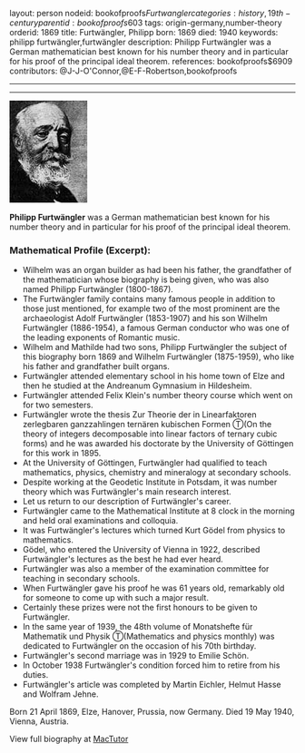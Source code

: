 layout: person
nodeid: bookofproofs$Furtwangler
categories: history,19th-century
parentid: bookofproofs$603
tags: origin-germany,number-theory
orderid: 1869
title: Furtwängler, Philipp
born: 1869
died: 1940
keywords: philipp furtwängler,furtwängler
description: Philipp Furtwängler was a German mathematician best known for his number theory and in particular for his proof of the principal ideal theorem.
references: bookofproofs$6909
contributors: @J-J-O'Connor,@E-F-Robertson,bookofproofs

---



---

![Furtwangler.jpg](https://github.com/bookofproofs/bookofproofs.github.io/blob/main/_sources/_assets/images/portraits/Furtwangler.jpg?raw=true)

**Philipp Furtwängler** was a German mathematician best known for his number theory and in particular for his proof of the principal ideal theorem.

### Mathematical Profile (Excerpt):
* Wilhelm was an organ builder as had been his father, the grandfather of the mathematician whose biography is being given, who was also named Philipp Furtwängler (1800-1867).
* The Furtwängler family contains many famous people in addition to those just mentioned, for example two of the most prominent are the archaeologist Adolf Furtwängler (1853-1907) and his son Wilhelm Furtwängler (1886-1954), a famous German conductor who was one of the leading exponents of Romantic music.
* Wilhelm and Mathilde had two sons, Philipp Furtwängler the subject of this biography born 1869 and Wilhelm Furtwängler (1875-1959), who like his father and grandfather built organs.
* Furtwängler attended elementary school in his home town of Elze and then he studied at the Andreanum Gymnasium in Hildesheim.
* Furtwängler attended Felix Klein's number theory course which went on for two semesters.
* Furtwängler wrote the thesis Zur Theorie der in Linearfaktoren zerlegbaren ganzzahlingen ternären kubischen Formen Ⓣ(On the theory of integers decomposable into linear factors of ternary cubic forms) and he was awarded his doctorate by the University of Göttingen for this work in 1895.
* At the University of Göttingen, Furtwängler had qualified to teach mathematics, physics, chemistry and mineralogy at secondary schools.
* Despite working at the Geodetic Institute in Potsdam, it was number theory which was Furtwängler's main research interest.
* Let us return to our description of Furtwängler's career.
* Furtwängler came to the Mathematical Institute at 8 clock in the morning and held oral examinations and colloquia.
* It was Furtwängler's lectures which turned Kurt Gödel from physics to mathematics.
* Gödel, who entered the University of Vienna in 1922, described Furtwängler's lectures as the best he had ever heard.
* Furtwängler was also a member of the examination committee for teaching in secondary schools.
* When Furtwängler gave his proof he was 61 years old, remarkably old for someone to come up with such a major result.
* Certainly these prizes were not the first honours to be given to Furtwängler.
* In the same year of 1939, the 48th  volume of Monatshefte für Mathematik und Physik Ⓣ(Mathematics and physics monthly) was dedicated to Furtwängler on the occasion of his 70th  birthday.
* Furtwängler's second marriage was in 1929 to Emilie Schön.
* In October 1938 Furtwängler's condition forced him to retire from his duties.
* Furtwängler's article was completed by Martin Eichler, Helmut Hasse and Wolfram Jehne.

Born 21 April 1869, Elze, Hanover, Prussia, now Germany. Died 19 May 1940, Vienna, Austria.

View full biography at [MacTutor](https://mathshistory.st-andrews.ac.uk/Biographies/Furtwangler/)
